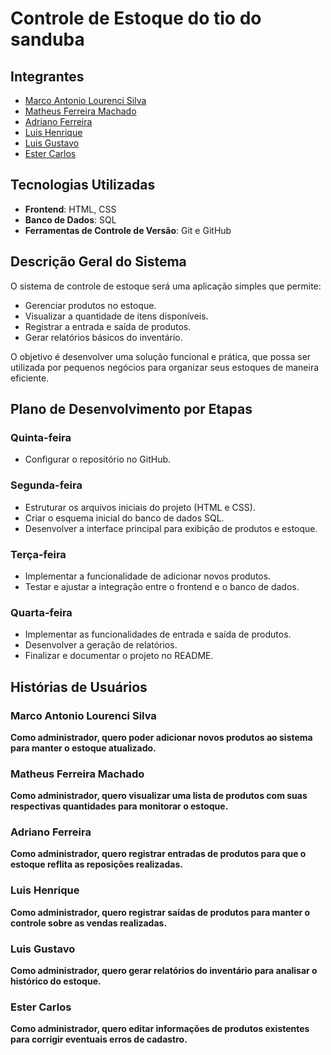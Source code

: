 # Controle de Estoque do tio do sanduba

## Integrantes
- [Marco Antonio Lourenci Silva](https://github.com/marcolaoff)
- [Matheus Ferreira Machado](https://github.com/speeky00)
- [Adriano Ferreira](https://github.com/AdrianoJr07)
- [Luis Henrique](https://github.com/lui0908)
- [Luis Gustavo](https://github.com/LuisGlima)
- [Ester Carlos](https://github.com/esterssc24)

## Tecnologias Utilizadas
- **Frontend**: HTML, CSS
- **Banco de Dados**: SQL
- **Ferramentas de Controle de Versão**: Git e GitHub

## Descrição Geral do Sistema
O sistema de controle de estoque será uma aplicação simples que permite:
- Gerenciar produtos no estoque.
- Visualizar a quantidade de itens disponíveis.
- Registrar a entrada e saída de produtos.
- Gerar relatórios básicos do inventário.

O objetivo é desenvolver uma solução funcional e prática, que possa ser utilizada por pequenos negócios para organizar seus estoques de maneira eficiente.

## Plano de Desenvolvimento por Etapas

### Quinta-feira 
- Configurar o repositório no GitHub.

### Segunda-feira
- Estruturar os arquivos iniciais do projeto (HTML e CSS).
- Criar o esquema inicial do banco de dados SQL.
- Desenvolver a interface principal para exibição de produtos e estoque.

### Terça-feira
- Implementar a funcionalidade de adicionar novos produtos.
- Testar e ajustar a integração entre o frontend e o banco de dados.

### Quarta-feira
- Implementar as funcionalidades de entrada e saída de produtos.
- Desenvolver a geração de relatórios.
- Finalizar e documentar o projeto no README.

## Histórias de Usuários

### Marco Antonio Lourenci Silva
**Como administrador, quero poder adicionar novos produtos ao sistema para manter o estoque atualizado.**

### Matheus Ferreira Machado
**Como administrador, quero visualizar uma lista de produtos com suas respectivas quantidades para monitorar o estoque.**

### Adriano Ferreira
**Como administrador, quero registrar entradas de produtos para que o estoque reflita as reposições realizadas.**

### Luis Henrique
**Como administrador, quero registrar saídas de produtos para manter o controle sobre as vendas realizadas.**

### Luis Gustavo
**Como administrador, quero gerar relatórios do inventário para analisar o histórico do estoque.**

### Ester Carlos
**Como administrador, quero editar informações de produtos existentes para corrigir eventuais erros de cadastro.**
